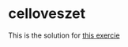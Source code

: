 # celloveszet
This is the solution for [this exercie](https://loma.info.hu/index.php/programozas/programozas-feladatok/44-celloveszet)
